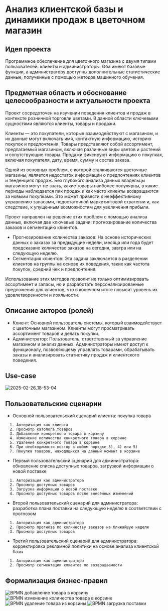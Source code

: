 # Анализ клиентской базы и динамики продаж в цветочном магазин

## Идея проекта

Программное обеспечение для цветочного магазина с двумя типами пользователей: клиенты и администраторы. Оба имеют базовые функции, а администратору доступны дополнительные статистические данные, полученные с помощью методов машинного обучения.

## Предметная область и обоснование целесообразности и актуальности проекта
Проект сосредоточен на изучении поведения клиентов и продаж в контексте розничной торговли цветами. В данной области ключевыми сущностями являются клиенты, товары и продажи.

Клиенты — это покупатели, которые взаимодействуют с магазином, и их данные могут включать имя, контактную информацию, историю покупок и предпочтения. Товары представляют собой ассортимент, предлагаемый магазином, включая различные виды цветов и растений и сопутствующие товары. Продажи фиксируют информацию о покупках, включая покупателя, дату, время, сумму и состав заказа.

Одной из основных проблем, с которой сталкиваются цветочные магазины, является недостаток информации о предпочтениях клиентов и тенденциях продаж. Без глубокого анализа данных владельцы магазинов могут не знать, какие товары наиболее популярны, в какие периоды наблюдается пик продаж и как часто клиенты возвращаются за новыми покупками. Это может привести к неэффективному управлению запасами, недостаточной маркетинговой стратегии и, как следствие, к упущенным возможностям для увеличения прибыли.

Проект направлен на решение этих проблем с помощью анализа данных, включая две ключевые задачи: прогнозирование количества заказов и сегментацию клиентов. 
- Прогнозирование количества заказов: На основе исторических данных о заказах за предыдущие недели, месяца или года будет предсказано количество заказов на сегодня, завтра или на следующую неделю. 
- Сегментация клиентов: Эта задача заключается в разделении клиентов на группы на основе их поведения, таких как частота покупок, средний чек и предпочтения.

Использование этих методов позволит не только оптимизировать ассортимент и запасы, но и разработать персонализированные предложения для клиентов, что в конечном итоге повысит уровень их удовлетворенности и лояльности.

## Описание акторов (ролей)
* Клиент: Основной пользователь системы, который взаимодействует с цветочным магазином. Клиенты могут просматривать ассортимент товаров и делать покупки.
* Администратор: Пользователь, ответственный за управление магазином и анализ данных. Администраторы имеют доступ к функционалу, позволяющему управлять товарами, обрабатывать заказы и анализировать статистику продаж и клиентского поведения.

## Use-case 
![2025-02-26_18-53-04](https://github.com/user-attachments/assets/f8c72720-64f0-4b15-9a99-1332de5a44a0)

## Пользовательские сценарии
* Основной пользовательский сценарий клиента: покупка товара
```
  1. Авторизация как клиента
  2. Просмотр католога товаров
  3. Добавление конкретного товара в корзину
  4. Изменение количества конкретного товара в корзине
  5. Удаление конкретного товара в корзине
  6. При необходимости повтор в любом порядке 3), 4) или 5)
  7. Покупка товаров, находящихся на данный момент в корзине
```
 
* Первый пользовательский сценарий для администратора: обновление списка доступных товаров, загрузкой информации о новой поставке
```
  1. Авторизация как администратора
  2. Просмотр доступных товаров
  3. Загрузка информации о новой поставке
  4. Просмотр доступных товаров после внесённых изменений
```

* Второй пользовательский сценарий для администратора: разработка плана поставки на следующую неделю в соответствии с прогнозом
```
  1. Авторизация как администратора
  2. Просмотр прогноза по количеству заказов на ближайшую неделю
  3. Просмотр доступных товаров
```

* Третий пользовательский сценарий для администратора: корректировка рекламной политики на основе анализа клиентской базы
```
  1. Авторизация как администратора
  2. Просмотр сегментации клиентов по возвращаемости
```
## Формализация бизнес-правил
![BPMN добавление товара в корзину](https://github.com/user-attachments/assets/f50c47ed-5b46-46ca-b0c8-a0a9bb454e50)
![BPMN изменение количества товара в корзине](https://github.com/user-attachments/assets/daf963ec-acb9-4431-a352-470c460005ab)
![BPMN удаление товара из корзины](https://github.com/user-attachments/assets/aa4b15af-760d-47dc-b65d-484c31ccd183)
![BPMN загрузка поставки](https://github.com/user-attachments/assets/fe08f93d-2c99-4f41-b8dd-39f9882d7b9f)



